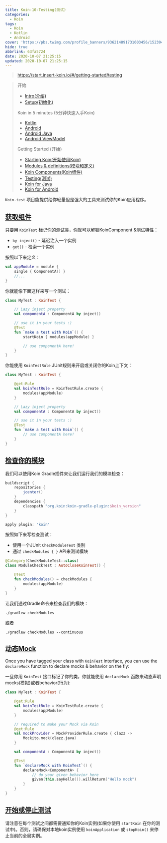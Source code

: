 ```yaml
---
title: Koin-10-Testing(测试)
categories:
  - Koin
tags:
  - Koin
  - Kotlin
  - Android
cover: 'https://pbs.twimg.com/profile_banners/936214891731603456/1523947778/1500x500'
hide: true
abbrlink: 63fa5724
date: 2020-10-07 21:25:15
updated: 2020-10-07 21:25:15
---
```

> https://start.insert-koin.io/#/getting-started/testing

> 开始
> - [Intro(介绍)](/posts/fd6f0996.html)
> - [Setup(初始化)](/posts/b075de90.html)
> 
> Koin in 5 minutes (5分钟快速入手Koin)
> - [Kotlin](/posts/f88fedb6.html)
> - [Android](/posts/2a806fe1.html)
> - [Android Java](/posts/e7ad0613.html)
> - [Android ViewModel](/posts/6d1e0fe7.html)
> 
> Getting Started (开始)
> - [Starting Koin(开始使用Koin)](/posts/c99907a8.html)
> - [Modules & definitions(模块和定义)](/posts/d8ca0532.html)
> - [Koin Components(Koin组件)](/posts/f85e8eae.html)
> - [Testing(测试)](/posts/63fa5724.html)
> - [Koin for Java](/posts/ebed2a69.html)
> - [Koin for Android](/posts/f5a785d7.html)

`Koin-test` 项目能提供给你轻量但是强大的工具来测试你的Koin应用程序。

## [获取组件](https://start.insert-koin.io/#/getting-started/testing?id=getting-your-components)

只要用 `KoinTest` 标记你的测试类，你就可以解锁KoinComponent &测试特性：

- `by inject()` - 延迟注入一个实例
- `get()` - 检索一个实例

按照以下来定义：

```kotlin
val appModule = module {
    single { ComponentA() }
    //...
}
```

你就能像下面这样来写一个测试：

```kotlin
class MyTest : KoinTest {

    // Lazy inject property
    val componentA : ComponentA by inject()

    // use it in your tests :)
    @Test
    fun `make a test with Koin`() {
        startKoin { modules(appModule) }

        // use componentA here!
    }
}
```

你能使用 `KoinTestRule` JUnit规则来开启或关闭你的Koin上下文：

```kotlin
class MyTest : KoinTest {

    @get:Rule
    val koinTestRule = KoinTestRule.create {
        modules(appModule)
    }

    // Lazy inject property
    val componentA : ComponentA by inject()

    // use it in your tests :)
    @Test
    fun `make a test with Koin`() {
        // use componentA here!
    }
}
```

## [检查你的模块](https://start.insert-koin.io/#/getting-started/testing?id=checking-your-modules)

我们可以使用Koin Gradle插件来让我们运行我们的模块检查：

```gradle
buildscript {
    repositories {
        jcenter()
    }
    dependencies {
        classpath "org.koin:koin-gradle-plugin:$koin_version"
    }
}

apply plugin: 'koin'
```

按照如下来写检查测试：

- 使用一个JUnit `CheckModuleTest` 类别
- 通过 `checkModules { }` API来测试模块

```kotlin
@Category(CheckModuleTest::class)
class ModuleCheckTest : AutoCloseKoinTest() {

    @Test
    fun checkModules() = checkModules {
        modules(appModule)
    }
}
```

让我们通过Gradle命令来检查我们的模块：

```
./gradlew checkModules
```

或者

```
./gradlew checkModules --continuous
```

## [动态Mock](https://start.insert-koin.io/#/getting-started/testing?id=mocking-on-the-fly)

Once you have tagged your class with `KoinTest` interface, you can use the `declareMock` function to declare mocks & behavior on the fly:

一旦你用 `KoinTest` 接口标记了你的类，你就能使用 `declareMock` 函数来动态声明mocks(模拟)或者behavior(行为):

```kotlin
class MyTest : KoinTest {

    @get:Rule
    val koinTestRule = KoinTestRule.create {
        modules(appModule)
    }

    // required to make your Mock via Koin
    @get:Rule
    val mockProvider = MockProviderRule.create { clazz ->
        Mockito.mock(clazz.java)
    }

    val componentA : ComponentA by inject()

    @Test
    fun `declareMock with KoinTest`() {
        declareMock<ComponentA> {
            // do your given behavior here
            given(this.sayHello()).willReturn("Hello mock")
        }
    }
}
```

## [开始或停止测试](https://start.insert-koin.io/#/getting-started/testing?id=starting-amp-stopping-for-tests)

请注意在每个测试之间都需要通知你的Koin实例(如果你使用 `startKoin` 在你的测试中)。否则，请确保对本地koin实例使用 `koinApplication` 或 `stopKoin()` 来停止当前的全局实例。